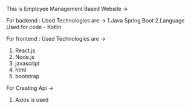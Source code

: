 This is Employee Management Based Website ->

For backend : Used Technologies are ->
1.Java Spring Boot
2.Language Used for code - Kotlin

For frontend : Used Technologies are ->
1. React.js
2. Node.js
3. javascript
4. html
5. bootstrap

For Creating Api ->
1. Axios is used
